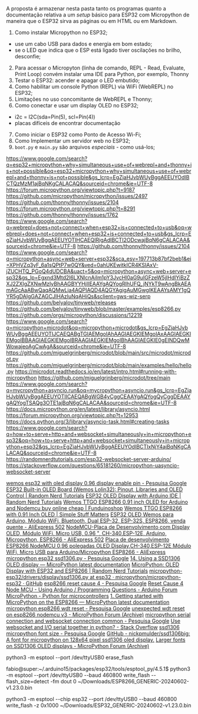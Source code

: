 
A proposta é armazenar nesta pasta tanto os programas quanto a documentação relativa a um *setup* básico para ESP32 com Micropython de maneira que o ESP32 sirva as páginas ou em HTML ou em Markdown.

1. Como instalar Micropython no ESP32;
  - use um cabo USB para dados e energia em bom estado;
  - se o LED que indica que o ESP está ligado tiver oscilações no brilho, desconfie;
2. Para acessar o Micropyton (linha de comando, REPL - Read, Evaluate, Print Loop) convém instalar uma IDE para Python, por exemplo, Thonny
3. Testar o ESP32: acender e apagar o LED embutido;
4. Como habilitar um console Python (REPL) via WiFi (WebREPL) no ESP32;
5. Limitações no uso concomitante de WebREPL e Thonny;
6. Como conectar e usar um display OLED no ESP32;
  - i2c = I2C(sda=Pin(5), scl=Pin(4))
  - placas difíceis de encontrar documentação
7. Como iniciar o ESP32 como Ponto de Acesso Wi-Fi;
8. Como Implementar um servidor web no ESP32;
9. `boot.py` e `main.py` são arquivos *especiais* - como usá-los;


https://www.google.com/search?q=esp32+micropython+why+simultaneous+use+of+webrepl+and+thonny+is+not+possible&oq=esp32+micropython+why+simultaneous+use+of+webrepl+and+thonny+is+not+possible&gs_lcrp=EgZjaHJvbWUyBggAEEUYOdIBCTQzMzM1ajBqNKgCALACAQ&sourceid=chrome&ie=UTF-8
https://forum.micropython.org/viewtopic.php?t=9187
https://github.com/micropython/micropython/issues/2497
https://github.com/thonny/thonny/issues/2104
https://forum.micropython.org/viewtopic.php?t=8291
https://github.com/thonny/thonny/issues/1762
https://www.google.com/search?q=webrepl+does+not+connect+when+esp32+is+connected+to+usb&oq=webrepl+does+not+connect+when+esp32+is+connected+to+usb&gs_lcrp=EgZjaHJvbWUyBggAEEUYOTIHCAEQIRigAdIBCTI2ODcwajBqN6gCALACAA&sourceid=chrome&ie=UTF-8
https://github.com/thonny/thonny/issues/2104
https://www.google.com/search?q=micropython+async+web+server+esp32&sca_esv=197713b87bf2beb1&ei=XPHVZq3yF_6a1sQPtP7w0QY&ved=0ahUKEwitkICR4KSIAxV-jZUCHTQ_PGoQ4dUDCBA&uact=5&oq=micropython+async+web+server+esp32&gs_lp=Egxnd3Mtd2l6LXNlcnAiIm1pY3JvcHl0aG9uIGFzeW5jIHdlYiBzZXJ2ZXIgZXNwMzIyBhAAGBYYHjIIEAAYgAQYogRIhUFQ_jNYkT9wAngBkAEAmAGcAaABwQaqAQMwLja4AQPIAQD4AQGYAgigAuMGwgIKEAAYsAMY1gQYR5gDAIgGAZAGCJIHAzIuNqAHiQs&sclient=gws-wiz-serp
https://github.com/belyalov/tinyweb/releases
https://github.com/belyalov/tinyweb/blob/master/examples/esp8266.py
https://github.com/orgs/micropython/discussions/12219
https://www.google.com/search?q=micropython+microdot&oq=micropython+microdot&gs_lcrp=EgZjaHJvbWUyBggAEEUYOTIJCAEQABgTGIAEMgoIAhAAGIAEGKIEMgoIAxAAGIAEGKIEMgoIBBAAGIAEGKIEMgoIBRAAGIAEGKIEMgoIBhAAGIAEGKIE0gEINDQwMWowajeoAgCwAgA&sourceid=chrome&ie=UTF-8
https://github.com/miguelgrinberg/microdot/blob/main/src/microdot/microdot.py
https://github.com/miguelgrinberg/microdot/blob/main/examples/hello/hello.py
https://microdot.readthedocs.io/en/latest/intro.html#running-with-micropython
https://github.com/miguelgrinberg/microdot/tree/main
https://www.google.com/search?q=mycropython+asyncio.run&oq=mycropython+asyncio.run&gs_lcrp=EgZjaHJvbWUyBggAEEUYOTIICAEQABgWGB4yCggCEAAYgAQYogQyCggDEAAYgAQYogTSAQg3OTE1ajBqN6gCALACAA&sourceid=chrome&ie=UTF-8
https://docs.micropython.org/en/latest/library/asyncio.html
https://forum.micropython.org/viewtopic.php?t=12953
https://docs.python.org/3/library/asyncio-task.html#creating-tasks
https://www.google.com/search?q=how+to+serve+http+and+websocket+simultaneously+in+micropython+esp32&oq=how+to+serve+http+and+websocket+simultaneously+in+micropython+esp32&gs_lcrp=EgZjaHJvbWUyBggAEEUYOdIBCTIxNjY4ajBqNKgCALACAQ&sourceid=chrome&ie=UTF-8
https://randomnerdtutorials.com/esp32-websocket-server-arduino/
https://stackoverflow.com/questions/65181260/micropython-uasyncio-websocket-server


[wemos esp32 with oled display 0.96 display enable pin - Pesquisa Google](https://www.google.com/search?q=wemos+esp32+with+oled+display+0.96+display+enable+pin&sca_esv=aaaa9a10aaa1b9d1&ei=BAvWZtDgBtvK1sQPp72t4AI&ved=0ahUKEwjQ8t3M-KSIAxVbpZUCHadeCywQ4dUDCBA&uact=5&oq=wemos+esp32+with+oled+display+0.96+display+enable+pin&gs_lp=Egxnd3Mtd2l6LXNlcnAiNXdlbW9zIGVzcDMyIHdpdGggb2xlZCBkaXNwbGF5IDAuOTYgZGlzcGxheSBlbmFibGUgcGluMggQABiABBiiBEjQKFDpC1jdJHABeAGQAQCYAagBoAHtCKoBAzAuOLgBA8gBAPgBAZgCBqAC9gXCAgoQABiwAxjWBBhHmAMAiAYBkAYIkgcDMS41oAeHEQ&sclient=gws-wiz-serp)
[ESP32 Built-in OLED Board (Wemos Lolin32): Pinout, Libraries and OLED Control | Random Nerd Tutorials](https://randomnerdtutorials.com/esp32-built-in-oled-ssd1306/)
[ESP32 OLED Display with Arduino IDE | Random Nerd Tutorials](https://randomnerdtutorials.com/esp32-ssd1306-oled-display-arduino-ide/)
[Wemos TTGO ESP8266 0.91 inch OLED for Arduino and Nodemcu buy online cheap | Funduinoshop](https://funduinoshop.com/en/electronic-modules/wireless-iot/esp-wifi/wemos-ttgo-esp8266-0.91-inch-oled-for-arduino-and-nodemcu)
[Wemos TTGO ESP8266 with 0.91 Inch OLED | Simple Stuff Matters](https://simplestuffmatters.com/wemos-ttgo-esp8266-with-0-91-inch-oled/)
[ESP32 OLED Wemos para Arduino, Módulo WiFi, Bluetooth, Dual ESP-32, ESP-32S, ESP8266, venda quente - AliExpress 502](https://pt.aliexpress.com/item/1005007305914350.html?src=google&src=google&albch=shopping&acnt=768-202-3196&isdl=y&slnk=&plac=&mtctp=&albbt=Google_7_shopping&aff_platform=google&aff_short_key=UneMJZVf&gclsrc=aw.ds&&albagn=888888&&ds_e_adid=&ds_e_matchtype=&ds_e_device=c&ds_e_network=x&ds_e_product_group_id=&ds_e_product_id=pt1005007305914350&ds_e_product_merchant_id=5326656560&ds_e_product_country=BR&ds_e_product_language=pt&ds_e_product_channel=online&ds_e_product_store_id=&ds_url_v=2&albcp=17283575038&albag=&isSmbAutoCall=false&needSmbHouyi=false&gad_source=1&gclid=CjwKCAjwxNW2BhAkEiwA24Cm9LotZUIIjEs7YygCFEJ-6fgHo1yLFz-I9gy98XlBc8kUJVBtzeuORxoClnIQAvD_BwE)
[NodeMCU-Placa de Desenvolvimento com Display OLED, Módulo WiFi, Micro USB, 0.96 &quot;, CH-340,ESP-12E, Arduino, Micropython, ESP8266 - AliExpress 502](https://pt.aliexpress.com/item/1005006082033773.html?src=google&src=google&albch=shopping&acnt=768-202-3196&isdl=y&slnk=&plac=&mtctp=&albbt=Google_7_shopping&aff_platform=google&aff_short_key=UneMJZVf&gclsrc=aw.ds&&albagn=888888&&ds_e_adid=&ds_e_matchtype=&ds_e_device=c&ds_e_network=x&ds_e_product_group_id=&ds_e_product_id=pt1005006082033773&ds_e_product_merchant_id=5089408953&ds_e_product_country=BR&ds_e_product_language=pt&ds_e_product_channel=online&ds_e_product_store_id=&ds_url_v=2&albcp=19639392923&albag=&isSmbAutoCall=false&needSmbHouyi=false&gad_source=1&gclid=CjwKCAjwxNW2BhAkEiwA24Cm9FTe84TpxBthDvcwBRX7xHHIn9RiRwW9Ih9O5N7Cyq_sGDRyV2zXphoCeuoQAvD_BwE)
[Placa de desenvolvimento ESP8266 NodeMCU 0,96 polegadas OLED Display,CH-340,ESP-12E Módulo WiFi, Micro USB para Arduino/Micropython ESP8266 - AliExpress](https://pt.aliexpress.com/item/1005006001356138.html?src=google&src=google&albch=shopping&acnt=768-202-3196&isdl=y&slnk=&plac=&mtctp=&albbt=Google_7_shopping&aff_platform=google&aff_short_key=UneMJZVf&gclsrc=aw.ds&&albagn=888888&&ds_e_adid=&ds_e_matchtype=&ds_e_device=c&ds_e_network=x&ds_e_product_group_id=&ds_e_product_id=pt1005006001356138&ds_e_product_merchant_id=107642204&ds_e_product_country=BR&ds_e_product_language=pt&ds_e_product_channel=online&ds_e_product_store_id=&ds_url_v=2&albcp=17364768653&albag=&isSmbAutoCall=false&needSmbHouyi=false&gad_source=1&gclid=CjwKCAjwxNW2BhAkEiwA24Cm9FOnrSG4kwrSlEQgXTNv_NxjXT6UgCgVUkn-aN4U2Tt-7x9kl-UsixoCgqYQAvD_BwE)
[micropython esp32 ssd1306.py - Pesquisa Google](https://www.google.com/search?q=micropython+esp32+ssd1306.py&sca_esv=aaaa9a10aaa1b9d1&ei=1gvWZr_0Hazc1sQPv-mnwAQ&ved=0ahUKEwi_t4ax-aSIAxUsrpUCHb_0CUgQ4dUDCBA&uact=5&oq=micropython+esp32+ssd1306.py&gs_lp=Egxnd3Mtd2l6LXNlcnAiHG1pY3JvcHl0aG9uIGVzcDMyIHNzZDEzMDYucHkyBRAhGKABMgUQIRigATIFECEYoAFIuRdQygxYvxJwAXgBkAEAmAG0AaABvgOqAQMwLjO4AQPIAQD4AQGYAgSgAtYDwgIKEAAYsAMY1gQYR8ICBhAAGBYYHsICCBAAGIAEGKIEmAMAiAYBkAYIkgcDMS4zoAfkCQ&sclient=gws-wiz-serp)
[14. Using a SSD1306 OLED display — MicroPython latest documentation](https://docs.micropython.org/en/latest/esp8266/tutorial/ssd1306.html)
[MicroPython: OLED Display with ESP32 and ESP8266 | Random Nerd Tutorials](https://randomnerdtutorials.com/micropython-oled-display-esp32-esp8266/)
[micropython-esp32/drivers/display/ssd1306.py at esp32 · micropython/micropython-esp32 · GitHub](https://github.com/micropython/micropython-esp32/blob/esp32/drivers/display/ssd1306.py)
[esp8266 reset cause 4 - Pesquisa Google](https://www.google.com/search?q=esp8266+reset+cause+4&oq=esp8266+reset+cause+4&gs_lcrp=EgZjaHJvbWUyBggAEEUYOTIICAEQABgWGB4yCggCEAAYgAQYogQyCggDEAAYgAQYogQyCggEEAAYgAQYogTSAQkxMDI5MmowajeoAgCwAgA&sourceid=chrome&ie=UTF-8)
[Reset Cause 4 Node MCU - Using Arduino / Programming Questions - Arduino Forum](https://forum.arduino.cc/t/reset-cause-4-node-mcu/651491/6)
[MicroPython - Python for microcontrollers](https://micropython.org/download/ESP8266_GENERIC/)
[1. Getting started with MicroPython on the ESP8266 — MicroPython latest documentation](https://docs.micropython.org/en/latest/esp8266/tutorial/intro.html#deploying-the-firmware)
[micropython esp8266 wdt reset - Pesquisa Google](https://www.google.com/search?q=micropython+esp8266+wdt+reset&oq=micropython+esp8266+wdt+reset&gs_lcrp=EgZjaHJvbWUyBggAEEUYOTIHCAEQIRigATIHCAIQIRigAdIBCDg3MjFqMGo3qAIAsAIA&sourceid=chrome&ie=UTF-8)
[unexpected wdt reset on esp8266 nodemcu v3 - MicroPython Forum (Archive)](https://forum.micropython.org/viewtopic.php?t=12890)
[micropython serial connection and websocket connection common - Pesquisa Google](https://www.google.com/search?q=micropython+serial+connection+and+websocket+connection+common&oq=micropython+serial+connection+and+websocket+connection+common&gs_lcrp=EgZjaHJvbWUyBggAEEUYOdIBCTI1OTQ5ajBqN6gCALACAA&sourceid=chrome&ie=UTF-8)
[Use websocket and I/O serial together in python? - Stack Overflow](https://stackoverflow.com/questions/58992017/use-websocket-and-i-o-serial-together-in-python)
[ssd1306 micropython font size - Pesquisa Google](https://www.google.com/search?q=ssd1306+micropython+font+size&oq=ssd1306+micropython+&gs_lcrp=EgZjaHJvbWUqCQgDEAAYExiABDIMCAAQRRgTGBYYHhg5MgkIARAAGBMYgAQyCQgCEAAYExiABDIJCAMQABgTGIAEMgkIBBAAGBMYgAQyBggFEEUYPDIGCAYQRRg8MgYIBxBFGDzSAQkxNzA4N2owajeoAgCwAgA&sourceid=chrome&ie=UTF-8)
[GitHub - nickpmulder/ssd1306big: A font for micropython on 128x64 pixel ssd1306 oled display.](https://github.com/nickpmulder/ssd1306big)
[Larger fonts on SSD1306 OLED displays - MicroPython Forum (Archive)](https://forum.micropython.org/viewtopic.php?t=2650)

python3 -m esptool --port /dev/ttyUSB0 erase_flash

fabio@super:~/.arduino15/packages/esp32/tools/esptool_py/4.5.1$ python3 -m esptool --port /dev/ttyUSB0 --baud 460800 write_flash --flash_size=detect -fm dout 0 ~/Downloads/ESP8266_GENERIC-20240602-v1.23.0.bin

python3 -m esptool --chip esp32 --port /dev/ttyUSB0 --baud 460800 write_flash -z 0x1000 ~/Downloads/ESP32_GENERIC-20240602-v1.23.0.bin


